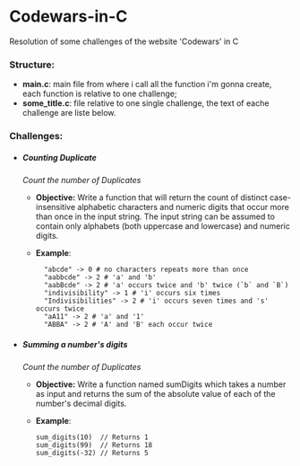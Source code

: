 # Codewars-in-C
Resolution of some challenges of the website 'Codewars' in C 

### Structure:
- **main.c**: main file from where i call all the function i'm gonna create, each function is relative to one challenge;
- **some_title.c**: file relative to one single challenge, the text of eache challenge are liste below.

### Challenges:
- ##### Counting Duplicate 
    *Count the number of Duplicates*
    - **Objective:** Write a function that will return the count of distinct case-insensitive alphabetic characters and numeric digits 
      that occur more than once in the input string. The input string can be assumed to contain only alphabets 
      (both uppercase and lowercase) and numeric digits. 
    - **Example**:
    
            "abcde" -> 0 # no characters repeats more than once
            "aabbcde" -> 2 # 'a' and 'b'
            "aabBcde" -> 2 # 'a' occurs twice and 'b' twice (`b` and `B`)
            "indivisibility" -> 1 # 'i' occurs six times
            "Indivisibilities" -> 2 # 'i' occurs seven times and 's' occurs twice
            "aA11" -> 2 # 'a' and '1'
            "ABBA" -> 2 # 'A' and 'B' each occur twice

- ##### Summing a number's digits
    *Count the number of Duplicates*
    - **Objective:** Write a function named sumDigits which takes a number as input and returns the sum of the absolute 
    value of each of the number's decimal digits.
    - **Example**:

          sum_digits(10)  // Returns 1
          sum_digits(99)  // Returns 18
          sum_digits(-32) // Returns 5
        